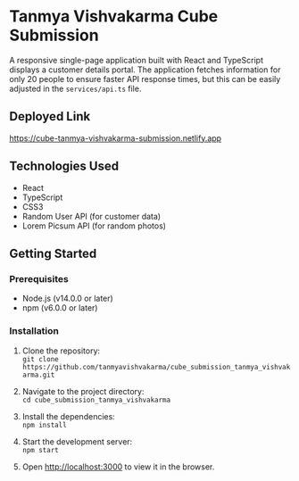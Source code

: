 # Tanmya Vishvakarma Cube Submission

A responsive single-page application built with React and TypeScript displays a customer details portal. The application fetches information for only 20 people to ensure faster API response times, but this can be easily adjusted in the `services/api.ts` file.

## Deployed Link
https://cube-tanmya-vishvakarma-submission.netlify.app

## Technologies Used

- React
- TypeScript
- CSS3
- Random User API (for customer data)
- Lorem Picsum API (for random photos)

## Getting Started

### Prerequisites

- Node.js (v14.0.0 or later)
- npm (v6.0.0 or later)

### Installation

1. Clone the repository:\
```git clone https://github.com/tanmyavishvakarma/cube_submission_tanmya_vishvakarma.git```

2. Navigate to the project directory:\
```cd cube_submission_tanmya_vishvakarma```

3. Install the dependencies:\
```npm install```

4. Start the development server:\
```npm start```

5. Open [http://localhost:3000](http://localhost:3000) to view it in the browser.
